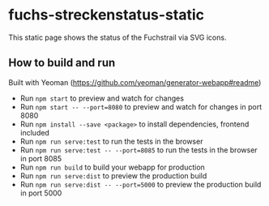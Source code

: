 # fuchs-streckenstatus-static

This static page shows the status of the Fuchstrail via SVG icons.

## How to build and run

Built with Yeoman (https://github.com/yeoman/generator-webapp#readme)

- Run `npm start` to preview and watch for changes
- Run `npm start -- --port=8080` to preview and watch for changes in port 8080
- Run `npm install --save <package>` to install dependencies, frontend included
- Run `npm run serve:test` to run the tests in the browser
- Run `npm run serve:test -- --port=8085` to run the tests in the browser in port 8085
- Run `npm run build` to build your webapp for production
- Run `npm run serve:dist` to preview the production build
- Run `npm run serve:dist -- --port=5000` to preview the production build in port 5000
